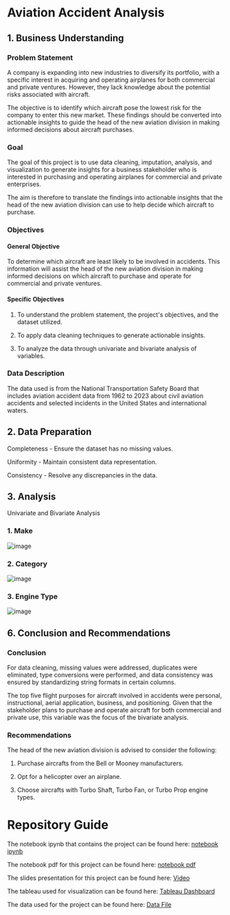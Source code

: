 # Aviation Accident Analysis

## 1.  Business Understanding

### Problem Statement

A company is expanding into new industries to diversify its portfolio, with a specific interest in acquiring and operating airplanes for both commercial and private ventures. However, they lack knowledge about the potential risks associated with aircraft. 

The objective is to identify which aircraft pose the lowest risk for the company to enter this new market. These findings should be converted into actionable insights to guide the head of the new aviation division in making informed decisions about aircraft purchases.

### Goal

The goal of this project is to use data cleaning, imputation, analysis, and visualization to generate insights for a business stakeholder who is interested in purchasing and operating airplanes for commercial and private enterprises.

The aim is therefore to translate the findings into actionable insights that the head of the new aviation division can use to help decide which aircraft to purchase.

### Objectives

#### General Objective

To determine which aircraft are least likely to be involved in accidents. This information will assist the head of the new aviation division in making informed decisions on which aircraft to purchase and operate for commercial and private ventures.

#### Specific Objectives

1. To understand the problem statement, the project's objectives, and the dataset utilized.

2. To apply data cleaning techniques to generate actionable insights.

3. To analyze the data through univariate and bivariate analysis of variables.

### Data Description

The data used is from the National Transportation Safety Board that includes aviation accident data from 1962 to 2023 about civil aviation accidents and selected incidents in the United States and international waters.
 
## 2. Data Preparation

Completeness - Ensure the dataset has no missing values.

Uniformity - Maintain consistent data representation.

Consistency - Resolve any discrepancies in the data.


## 3. Analysis

Univariate and Bivariate Analysis

### 1. Make

![image](https://github.com/user-attachments/assets/99c8be4b-31d5-4063-8a36-72e40f2b0a22)

### 2. Category

![image](https://github.com/user-attachments/assets/abb28243-8900-4f47-8783-044200e48e21)

### 3. Engine Type

![image](https://github.com/user-attachments/assets/c4ddcb62-ad5c-4971-a8f1-8d4c0bda63e0)

 
## 6. Conclusion and Recommendations

### Conclusion

For data cleaning, missing values were addressed, duplicates were eliminated, type conversions were performed, and data consistency was ensured by standardizing string formats in certain columns.

The top five flight purposes for aircraft involved in accidents were personal, instructional, aerial application, business, and positioning. Given that the stakeholder plans to purchase and operate aircraft for both commercial and private use, this variable was the focus of the bivariate analysis.

### Recommendations

The head of the new aviation division is advised to consider the following:

1. Purchase aircrafts from the Bell or Mooney manufacturers.

2. Opt for a helicopter over an airplane.

3. Choose aircrafts with Turbo Shaft, Turbo Fan, or Turbo Prop engine types.
 
 # Repository Guide

The notebook ipynb that contains the project can be found here: <a href='https://github.com/Dominic-Oseko/Aviation-Accident-Analysis/blob/main/Aviation_Project.ipynb'>notebook ipynb</a>

The notebook pdf for this project can be found here: <a href='https://github.com/Dominic-Oseko/Aviation-Accident-Analysis/blob/main/Aviation_Project.pdf'>notebook pdf</a>

The slides presentation for this project can be found here: <a href='https://github.com/Dominic-Oseko/Aviation-Accident-Analysis/blob/main/Aviation%20Accident%20Analysis%20Slides.mp4'>Video</a>

The tableau used for visualization can be found here: <a href='https://public.tableau.com/app/profile/dominic.oseko/viz/AviationAccidentAnalysis_17257107700020/Dashboard1'>Tableau Dashboard</a>

The data used for the project can be found here: <a href='https://github.com/Dominic-Oseko/Aviation-Accident-Analysis/blob/main/AviationData.csv'>Data File</a>
